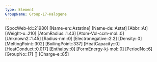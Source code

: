 ```yaml
---
type: Element
GroupName: Group-17-Halogene
---
```

[SpocWeb-Id::21980]
[Name-en::Astatine]
[Name-de::Astat]
[Abbr::At]
[Weight-u::210]
[AtomRadius::1.43]
[Atom-Vol-ccm-mol::0]
[Unknown2::1.45]
[Radius-nm::0]
[Electronegative::2.2]
[Density::0]
[MeltingPoint::302]
[BoilingPoint::337]
[HeatCapacity::0]
[HeatConduct::0.017]
[Enthalpy::0]
[FormEnergy-kj-mol::0]
[PeriodNo::6]
[GroupNo::17]
[]
[Charge-e::85]

